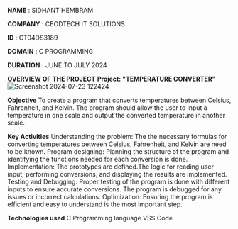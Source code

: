**NAME** : SIDHANT HEMBRAM

**COMPANY** : CEODTECH IT SOLUTIONS

**ID** : CT04DS3189

**DOMAIN** : C PROGRAMMING

**DURATION** : JUNE TO JULY 2024

**OVERVIEW OF THE PROJECT**
**Project: "TEMPERATURE CONVERTER"**
![Screenshot 2024-07-23 122424](https://github.com/user-attachments/assets/1467cc2a-8392-4cd6-8896-869df7cda725)

**Objective**
To create a program that converts temperatures between Celsius, Fahrenheit, and Kelvin. The program should allow the user to input a temperature in one scale and output the converted temperature in another scale.

**Key Activities**
Understanding the problem: The the necessary formulas for converting temperatures between Celsius, Fahrenheit, and Kelvin are need to be known.
Program designing: Planning the structure of the program and identifying the functions needed for each conversion is done.
Implementation: The prototypes are defined.The logic for reading user input, performing conversions, and displaying the results are implemented.
Testing and Debugging: Proper testing of the program is done with different inputs to ensure accurate conversions. The program is debugged for any issues or incorrect calculations.
Optimization: Ensuring the program is efficient and easy to understand is the most important step.

**Technologies used**
C Programming language
VSS Code
